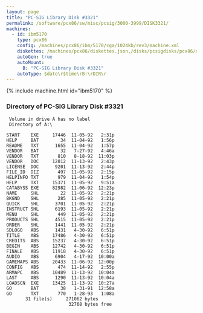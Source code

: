 ```yaml
---
layout: page
title: "PC-SIG Library Disk #3321"
permalink: /software/pcx86/sw/misc/pcsig/3000-3999/DISK3321/
machines:
  - id: ibm5170
    type: pcx86
    config: /machines/pcx86/ibm/5170/cga/1024kb/rev3/machine.xml
    diskettes: /machines/pcx86/diskettes.json,/disks/pcsigdisks/pcx86/diskettes.json
    autoGen: true
    autoMount:
      B: "PC-SIG Library Disk #3321"
    autoType: $date\r$time\rB:\rDIR\r
---
```


{% include machine.html id="ibm5170" %}

### Directory of PC-SIG Library Disk #3321

     Volume in drive A has no label
     Directory of A:\

    START    EXE     17446  11-05-92   2:31p
    HELP     BAT        34  11-04-92   1:56p
    README   TXT      1655  11-04-92   1:57p
    VENDOR   BAT        32   7-27-92   4:46a
    VENDOR   TXT       810   8-18-92  11:03p
    VENDOR   DOC     12812  11-13-92   2:43p
    LICENSE  DOC      9201  11-13-92   2:44p
    FILE_ID  DIZ       497  11-05-92   2:15p
    HELPINFO TXT       979  11-04-92   1:54p
    HELP     TXT     15371  11-05-92   9:51a
    CATABYSS EXE     82982  11-06-92  12:23p
    NAME     SHL        22  11-05-92   2:21p
    BKGND    SHL       285  11-05-92   2:21p
    QUICK    SHL      3701  11-05-92   2:21p
    INSTRUCT SHL      6193  11-05-92   2:21p
    MENU     SHL       449  11-05-92   2:21p
    PRODUCTS SHL      4515  11-05-92   2:21p
    ORDER    SHL      1441  11-05-92   2:21p
    SDLOGO   ABS      1431   4-30-92   6:51p
    TITLE    ABS     17486   4-30-92   6:51p
    CREDITS  ABS     15237   4-30-92   6:51p
    BEGIN    ABS     12742   4-30-92   6:51p
    FINALE   ABS     11918   4-30-92   6:51p
    AUDIO    ABS      6904   4-17-92  10:00a
    GAMEMAPS ABS     20433  11-06-92  12:00p
    CONFIG   ABS       474  11-14-92   2:55p
    ARMAPC   ABS     10489  11-13-92  10:04a
    LAST     ABS      1290  11-13-92  10:04a
    LOADSCN  EXE     13425  11-13-92  10:27a
    GO       BAT        38   1-31-91  12:58a
    GO       TXT       770   1-28-93   1:08a
           31 file(s)     271062 bytes
                           32768 bytes free
